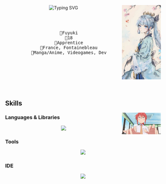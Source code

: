 <div align="center">
  <img src="./images/ayaka.png" width="25%" align="right">
  <picture>
    <source align="top" media="(prefers-color-scheme: dark)" srcset="https://readme-typing-svg.herokuapp.com?font=Fira+Code&pause=1000&color=D18FF7&multiline=true&random=false&width=435&center=true&lines=Hello%2C+I'm+Fuyuki+;Dev%2C+Anime+and+Genshin+enthusiast">
    <img align="top" src="https://readme-typing-svg.herokuapp.com?font=Fira+Code&pause=1000&color=B74FBD&center=true&multiline=true&random=false&width=435&lines=Hello%2C+I'm+Fuyuki+;Dev%2C+Anime+and+Genshin+enthusiast" alt="Typing SVG" />
  </picture>
  <br><br><br><br>
  <pre>
    🥀Fuyuki
    🥀18
    🥀Apprentice
    🥀France, Fontainebleau
    🥀Manga/Anime, Videogames, Dev
  </pre>
  <br><br><br><br><br>

</div>


## Skills
<img src="./images/kobayashi.gif" width="25%" align="right">

### Languages & Libraries
<div align="center">
  <img src="https://skillicons.dev/icons?i=js,ts,svelte,python,lua,rust,kotlin,java,md">
</div>

### Tools
<div align="center">
  <img src="https://skillicons.dev/icons?i=git,github,nodejs,mysql">
</div>

### IDE
<div align="center">
  <img src="https://skillicons.dev/icons?i=vim,neovim,webstorm,androidstudio,vscode,robloxstudio">
</div>
